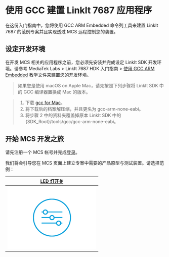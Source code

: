 # 使用 GCC 建置 LinkIt 7687 应用程序

在这份入门指南中，您将使用 GCC ARM Embedded 命令列工具来建置 LinkIt 7687 的范例专案并且实现透过 MCS 远程控制您的装置。 

## 设定开发环境

在开发 MCS 相关的应用程序之前，您必须先安装并完成设定 LinkIt SDK 开发环境。请参考 MediaTek Labs > LinkIt 7687 HDK 入门指南 > [使用 GCC ARM Embedded](https://docs.labs.mediatek.com/resource/mt7687-mt7697/get-started-linkit-7687-hdk/gcc-arm-embedded-command-line-tools-free) 教学文件来建置您的开发环境。

> 如果您是使用 macOS on Apple Mac，请先按照下列步骤将 LinkIt SDK 中的 GCC 编译器置换成 Mac 的版本。
	
> 1. 下载 [gcc for Mac](https://launchpad.net/gcc-arm-embedded/4.8/4.8-2014-q3-update/+download/gcc-arm-none-eabi-4_8-2014q3-20140805-mac.tar.bz2)。
> 2. 将下载后的档案解压缩，并且更名为 gcc-arm-none-eabi。
> 3. 将步骤 2 中的资料夹覆盖掉原本 LinkIt SDK 中的 {SDK_Root}/tools/gcc/gcc\-arm\-none\-eabi。

## 开始 MCS 开发之旅

请先注册一个 MCS 帐号并完成[登录](https://mcs.mediatek.com/oauth/login)。

我们将会引导您在 MCS 页面上建立专案中需要的产品原型与测试装置。请选择范例：

| [LED 灯开关](../tutorial/7687_light_switch_gcc) |
| :---: | 
|[![](../images/7687/img_7687_switch.png)](../tutorial/7687_light_switch_gcc)| 